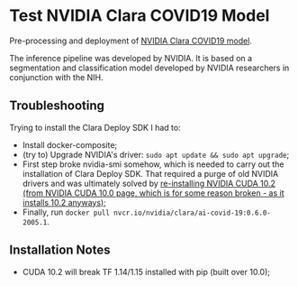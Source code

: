 # Test NVIDIA Clara COVID19 Model

Pre-processing and deployment of [NVIDIA Clara COVID19 model](https://ngc.nvidia.com/catalog/containers/nvidia:clara:ai-covid-19).

The inference pipeline was developed by NVIDIA. It is based on a segmentation and classification model developed by NVIDIA researchers in conjunction with the NIH.


## Troubleshooting

Trying to install the Clara Deploy SDK I had to:
* Install docker-composite;
* (try to) Upgrade NVIDIA's driver: `sudo apt update && sudo apt upgrade`;
* First step broke nvidia-smi somehow, which is needed to carry out the installation of Clara Deploy SDK. That required a purge of old NVIDIA drivers and was ultimately solved by [re-installing NVIDIA CUDA 10.2 (from NVIDIA CUDA 10.0 page, which is for some reason broken - as it installs 10.2 anyways)](https://developer.nvidia.com/cuda-10.0-download-archive);
* Finally, run `docker pull nvcr.io/nvidia/clara/ai-covid-19:0.6.0-2005.1`.

## Installation Notes
* CUDA 10.2 will break TF 1.14/1.15 installed with pip (built over 10.0);
